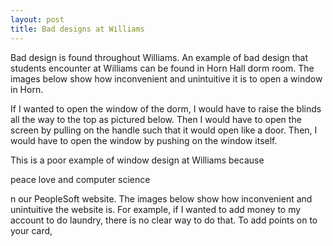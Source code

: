 ```yaml
---
layout: post
title: Bad designs at Williams
---
```


Bad design is found throughout Williams. An example of bad design that students encounter at Williams can be found in Horn Hall dorm room. The images below show how inconvenient and unintuitive it is to open a window in Horn.

If I wanted to open the window of the dorm, I would have to raise the blinds all the way to the top as pictured below. Then I would have to open the screen by pulling on the handle such that it would open like a door. Then, I would have to open the window by pushing on the window itself.

This is a poor example of window design at Williams because

peace love and computer science




n our PeopleSoft website. The images below show how inconvenient and unintuitive the website is. For example, if I wanted to add money to my account to do laundry, there is no clear way to do that. To add points on to your card,
